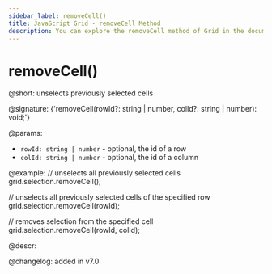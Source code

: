 ```yaml
---
sidebar_label: removeCell()
title: JavaScript Grid - removeCell Method 
description: You can explore the removeCell method of Grid in the documentation of the DHTMLX JavaScript UI library. Browse developer guides and API reference, try out code examples and live demos, and download a free 30-day evaluation version of DHTMLX Suite.
---
```


# removeCell()

@short: unselects previously selected cells

@signature: {'removeCell(rowId?: string | number, colId?: string | number): void;'}

@params:
- `rowId: string | number` - optional, the id of a row
- `colId: string | number` - optional, the id of a column

@example:
// unselects all previously selected cells
grid.selection.removeCell();

// unselects all previously selected cells of the specified row
grid.selection.removeCell(rowId);

// removes selection from the specified cell
grid.selection.removeCell(rowId, colId);

@descr:

@changelog:
added in v7.0

[comment]: # (@related: grid/usage_selection.md#removing-selection)

[comment]: # (@relatedapi: grid/api/selection/selection_enable_method.md grid/api/selection/selection_setcell_method.md)
